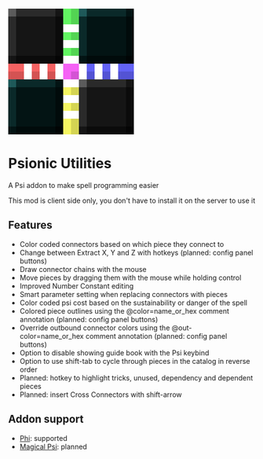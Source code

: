 ![Psionic Utilities logo](src/main/resources/logo.png)
# Psionic Utilities
A Psi addon to make spell programming easier

This mod is client side only, you don't have to install it on the server to use it

## Features
- Color coded connectors based on which piece they connect to
- Change between Extract X, Y and Z with hotkeys (planned: config panel buttons)
- Draw connector chains with the mouse
- Move pieces by dragging them with the mouse while holding control
- Improved Number Constant editing
- Smart parameter setting when replacing connectors with pieces
- Color coded psi cost based on the sustainability or danger of the spell
- Colored piece outlines using the @color=name_or_hex comment annotation (planned: config panel buttons)
- Override outbound connector colors using the @out-color=name_or_hex comment annotation (planned: config panel buttons)
- Option to disable showing guide book with the Psi keybind
- Option to use shift-tab to cycle through pieces in the catalog in reverse order
- Planned: hotkey to highlight tricks, unused, dependency and dependent pieces
- Planned: insert Cross Connectors with shift-arrow

## Addon support
- [Phi](https://www.curseforge.com/minecraft/mc-mods/phi): supported
- [Magical Psi](https://www.curseforge.com/minecraft/mc-mods/magical-psi-redux): planned
